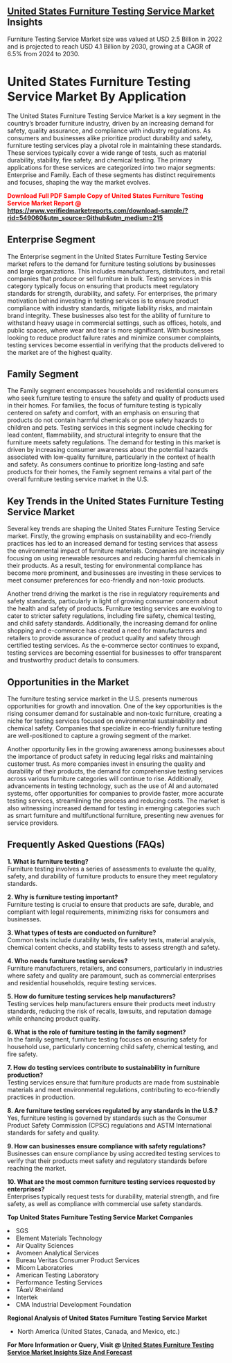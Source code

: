 <h2><a href="https://www.verifiedmarketreports.com/download-sample/?rid=549060&amp;utm_source=Github&amp;utm_medium=215" target="_blank">United States Furniture Testing Service Market</a> Insights</h2><p>Furniture Testing Service Market size was valued at USD 2.5 Billion in 2022 and is projected to reach USD 4.1 Billion by 2030, growing at a CAGR of 6.5% from 2024 to 2030.</p><p><h1>United States Furniture Testing Service Market By Application</h1><p>The United States Furniture Testing Service Market is a key segment in the country’s broader furniture industry, driven by an increasing demand for safety, quality assurance, and compliance with industry regulations. As consumers and businesses alike prioritize product durability and safety, furniture testing services play a pivotal role in maintaining these standards. These services typically cover a wide range of tests, such as material durability, stability, fire safety, and chemical testing. The primary applications for these services are categorized into two major segments: Enterprise and Family. Each of these segments has distinct requirements and focuses, shaping the way the market evolves. </p><p><strong><p><span class=""><span style="color: #ff0000;"><strong>Download Full PDF Sample Copy of United States Furniture Testing Service Market Report</strong> @ </span><a href="https://www.verifiedmarketreports.com/download-sample/?rid=549060&amp;utm_source=Github&amp;utm_medium=215" target="_blank">https://www.verifiedmarketreports.com/download-sample/?rid=549060&amp;utm_source=Github&amp;utm_medium=215</a></span></p></strong></p><h2>Enterprise Segment</h2><p>The Enterprise segment in the United States Furniture Testing Service market refers to the demand for furniture testing solutions by businesses and large organizations. This includes manufacturers, distributors, and retail companies that produce or sell furniture in bulk. Testing services in this category typically focus on ensuring that products meet regulatory standards for strength, durability, and safety. For enterprises, the primary motivation behind investing in testing services is to ensure product compliance with industry standards, mitigate liability risks, and maintain brand integrity. These businesses also test for the ability of furniture to withstand heavy usage in commercial settings, such as offices, hotels, and public spaces, where wear and tear is more significant. With businesses looking to reduce product failure rates and minimize consumer complaints, testing services become essential in verifying that the products delivered to the market are of the highest quality.</p><h2>Family Segment</h2><p>The Family segment encompasses households and residential consumers who seek furniture testing to ensure the safety and quality of products used in their homes. For families, the focus of furniture testing is typically centered on safety and comfort, with an emphasis on ensuring that products do not contain harmful chemicals or pose safety hazards to children and pets. Testing services in this segment include checking for lead content, flammability, and structural integrity to ensure that the furniture meets safety regulations. The demand for testing in this market is driven by increasing consumer awareness about the potential hazards associated with low-quality furniture, particularly in the context of health and safety. As consumers continue to prioritize long-lasting and safe products for their homes, the Family segment remains a vital part of the overall furniture testing service market in the U.S.</p><h2>Key Trends in the United States Furniture Testing Service Market</h2><p>Several key trends are shaping the United States Furniture Testing Service market. Firstly, the growing emphasis on sustainability and eco-friendly practices has led to an increased demand for testing services that assess the environmental impact of furniture materials. Companies are increasingly focusing on using renewable resources and reducing harmful chemicals in their products. As a result, testing for environmental compliance has become more prominent, and businesses are investing in these services to meet consumer preferences for eco-friendly and non-toxic products.</p><p>Another trend driving the market is the rise in regulatory requirements and safety standards, particularly in light of growing consumer concern about the health and safety of products. Furniture testing services are evolving to cater to stricter safety regulations, including fire safety, chemical testing, and child safety standards. Additionally, the increasing demand for online shopping and e-commerce has created a need for manufacturers and retailers to provide assurance of product quality and safety through certified testing services. As the e-commerce sector continues to expand, testing services are becoming essential for businesses to offer transparent and trustworthy product details to consumers.</p><h2>Opportunities in the Market</h2><p>The furniture testing service market in the U.S. presents numerous opportunities for growth and innovation. One of the key opportunities is the rising consumer demand for sustainable and non-toxic furniture, creating a niche for testing services focused on environmental sustainability and chemical safety. Companies that specialize in eco-friendly furniture testing are well-positioned to capture a growing segment of the market.</p><p>Another opportunity lies in the growing awareness among businesses about the importance of product safety in reducing legal risks and maintaining customer trust. As more companies invest in ensuring the quality and durability of their products, the demand for comprehensive testing services across various furniture categories will continue to rise. Additionally, advancements in testing technology, such as the use of AI and automated systems, offer opportunities for companies to provide faster, more accurate testing services, streamlining the process and reducing costs. The market is also witnessing increased demand for testing in emerging categories such as smart furniture and multifunctional furniture, presenting new avenues for service providers.</p><h2>Frequently Asked Questions (FAQs)</h2><p><strong>1. What is furniture testing?</strong><br>Furniture testing involves a series of assessments to evaluate the quality, safety, and durability of furniture products to ensure they meet regulatory standards.</p><p><strong>2. Why is furniture testing important?</strong><br>Furniture testing is crucial to ensure that products are safe, durable, and compliant with legal requirements, minimizing risks for consumers and businesses.</p><p><strong>3. What types of tests are conducted on furniture?</strong><br>Common tests include durability tests, fire safety tests, material analysis, chemical content checks, and stability tests to assess strength and safety.</p><p><strong>4. Who needs furniture testing services?</strong><br>Furniture manufacturers, retailers, and consumers, particularly in industries where safety and quality are paramount, such as commercial enterprises and residential households, require testing services.</p><p><strong>5. How do furniture testing services help manufacturers?</strong><br>Testing services help manufacturers ensure their products meet industry standards, reducing the risk of recalls, lawsuits, and reputation damage while enhancing product quality.</p><p><strong>6. What is the role of furniture testing in the family segment?</strong><br>In the family segment, furniture testing focuses on ensuring safety for household use, particularly concerning child safety, chemical testing, and fire safety.</p><p><strong>7. How do testing services contribute to sustainability in furniture production?</strong><br>Testing services ensure that furniture products are made from sustainable materials and meet environmental regulations, contributing to eco-friendly practices in production.</p><p><strong>8. Are furniture testing services regulated by any standards in the U.S.?</strong><br>Yes, furniture testing is governed by standards such as the Consumer Product Safety Commission (CPSC) regulations and ASTM International standards for safety and quality.</p><p><strong>9. How can businesses ensure compliance with safety regulations?</strong><br>Businesses can ensure compliance by using accredited testing services to verify that their products meet safety and regulatory standards before reaching the market.</p><p><strong>10. What are the most common furniture testing services requested by enterprises?</strong><br>Enterprises typically request tests for durability, material strength, and fire safety, as well as compliance with commercial use safety standards.</p></p><p><strong>Top United States Furniture Testing Service Market Companies</strong></p><div data-test-id=""><p><li>SGS</li><li> Element Materials Technology</li><li> Air Quality Sciences</li><li> Avomeen Analytical Services</li><li> Bureau Veritas Consumer Product Services</li><li> Micom Laboratories</li><li> American Testing Laboratory</li><li> Performance Testing Services</li><li> TÃœV Rheinland</li><li> Intertek</li><li> CMA Industrial Development Foundation</li></p><div><strong>Regional Analysis of&nbsp;United States Furniture Testing Service Market</strong></div><ul><li dir="ltr"><p dir="ltr">North America&nbsp;(United States, Canada, and Mexico, etc.)</p></li></ul><p><strong>For More Information or Query, Visit @&nbsp;</strong><strong><a href="https://www.verifiedmarketreports.com/product/furniture-testing-service-market/?utm_source=Github&amp;utm_medium=215" target="_blank">United States Furniture Testing Service Market Insights Size And Forecast</a></strong></p></div>
